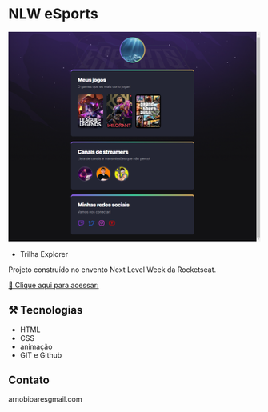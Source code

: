 # NLW eSports

![preview](./.github/preview.png)

- Trilha Explorer

Projeto construído no envento Next Level Week da Rocketseat.

[ 🔗 Clique aqui para acessar:](https:)

## ⚒️ Tecnologias

- HTML
- CSS 
- animação
- GIT e Github

## Contato

arnobioaresgmail.com



